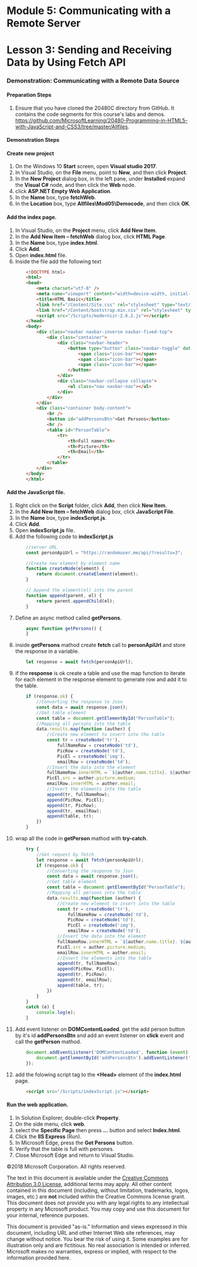 # Module 5: Communicating with a Remote Server

# Lesson 3: Sending and Receiving Data by Using Fetch API

### Demonstration: Communicating with a Remote Data Source

#### Preparation Steps 

1. Ensure that you have cloned the 20480C directory from GitHub. It contains the code segments for this course's labs and demos. https://github.com/MicrosoftLearning/20480-Programming-in-HTML5-with-JavaScript-and-CSS3/tree/master/Allfiles.

#### Demonstration Steps

#### Create new project

1. On the Windows 10 **Start** screen, open **Visual studio 2017**.
2. In Visual Studio, on the **File** menu, point to **New**, and then click **Project**.
3. In the **New Project** dialog box, in the left pane, under **Installed** expand the **Visual C#** node, and then click the **Web** node.
4. click **ASP.NET Empty Web Application**.
5. In the **Name** box, type **fetchWeb**.
6.	In the **Location** box, type **Allfiles\Mod05\Democode**, and then click **OK**.

#### Add the index page.

1.	In Visual Studio, on the **Project** menu, click **Add New Item**.
2.	In the **Add New Item – fetchWeb** dialog box, click **HTML Page**.
3.	In the **Name** box, type **index.html**.
4.	Click **Add**.
5.  Open **index.html** file.
6.  Inside the file add the following text
    ```html
        <!DOCTYPE html>
        <html>
        <head>
            <meta charset="utf-8" />
            <meta name="viewport" content="width=device-width, initial-scale=1.0">
            <title>HTML Basic</title>
            <link href="/Content/Site.css" rel="stylesheet" type="text/css" />
            <link href="/Content/bootstrap.min.css" rel="stylesheet" type="text/css" />
            <script src="/Scripts/modernizr-2.6.2.js"></script>
        </head>
        <body>
            <div class="navbar navbar-inverse navbar-fixed-top">
                <div class="container">
                    <div class="navbar-header">
                        <button type="button" class="navbar-toggle" data-toggle="collapse" data-target=".navbar-collapse">
                            <span class="icon-bar"></span>
                            <span class="icon-bar"></span>
                            <span class="icon-bar"></span>
                        </button>
                    </div>
                    <div class="navbar-collapse collapse">
                        <ul class="nav navbar-nav"></ul>
                    </div>
                </div>
            </div>
            <div class="container body-content">
                <br />
                <button id="addPersonsBtn">Get Persons</button>
                <hr />
                <table id="PersonTable">
                    <tr>
                        <th>Full name</th>
                        <th>Picture</th>
                        <th>Email</th>
                    </tr>
                </table>
            </div>
        </body>
        </html>
    ```

#### Add the JavaScript file.

1.  Right click on the **Script** folder, click **Add**, then click **New Item**.
2.  In the **Add New Item – fetchWeb** dialog box, click **JavaScript File**.
3.  In the **Name** box, type **indexScript.js**.
4.	Click **Add**.
5.  Open **indexScript.js** file.
6.  Add the following code to **indexScript.js**
    ```javascript
        //server URL
        const personApiUrl = "https://randomuser.me/api/?results=3";

        //Create new element by element name
        function createNode(element) {
            return document.createElement(element); 
        }

        // Append the element(el) into the parent
        function append(parent, el) {
            return parent.appendChild(el); 
        }
    ```
7. Define an async method called **getPersons**.
    ```javascript
        async function getPersons() {
        }
    ```
8. inside **getPersons** mathod create **fetch** call to **personApiUrl** and store the response in a variable.
    ```javascript
        let response = await fetch(personApiUrl);
    ```
9. if the **response** is ok create a table and use the map function to iterate for each element in the response element to generate row and add it to the table.
    ```javascript
        if (response.ok) {
            //Converting the response to Json
            const data = await response.json();
            //Get table element
            const table = document.getElementById("PersonTable");
            //Mapping all persons into the table
            data.results.map(function (auther) {
                //Create new element to insert into the table
                const tr = createNode('tr'),
                    fullNameRow = createNode('td'),
                    PicRow = createNode('td'),
                    PicEl = createNode('img'),
                    emailRow = createNode('td');
                //Insert the data into the element
                fullNameRow.innerHTML = `${auther.name.title}. ${auther.name.last} ${auther.name.first}`;
                PicEl.src = auther.picture.medium;
                emailRow.innerHTML = auther.email;
                //Insert the elements into the table
                append(tr, fullNameRow);
                append(PicRow, PicEl);
                append(tr, PicRow);
                append(tr, emailRow);
                append(table, tr);
            })
        }
    ```
10. wrap all the code in **getPerson** mathod with **try-catch**.
    ```javascript
        try {
            //Get request by fetch
            let response = await fetch(personApiUrl);
            if (response.ok) {
                //Converting the response to Json
                const data = await response.json();
                //Get table element
                const table = document.getElementById("PersonTable");
                //Mapping all persons into the table
                data.results.map(function (auther) {
                    //Create new element to insert into the table
                    const tr = createNode('tr'),
                        fullNameRow = createNode('td'),
                        PicRow = createNode('td'),
                        PicEl = createNode('img'),
                        emailRow = createNode('td');
                    //Insert the data into the element
                    fullNameRow.innerHTML = `${auther.name.title}. ${auther.name.last} ${auther.name.first}`;
                    PicEl.src = auther.picture.medium;
                    emailRow.innerHTML = auther.email;
                    //Insert the elements into the table
                    append(tr, fullNameRow);
                    append(PicRow, PicEl);
                    append(tr, PicRow);
                    append(tr, emailRow);
                    append(table, tr);
                })
            }
        }
        catch (e) {
            console.log(e);
        }
    ```
11. Add event listener on **DOMContentLoaded**. get the add person button by it's id **addPersonsBtn** and add an event listener on **click** event and call the **getPerson** mathod.
    ```javascript
        document.addEventListener('DOMContentLoaded', function (event) {
            document.getElementById('addPersonsBtn').addEventListener('click', getPersons);
        });
    ```
12. add the folowing script tag to the **&lt;Head&gt;** element of the **index.html** page.
    ```html
        <script src="/Scripts/indexScript.js"></script>
    ```

#### Run the web application.

1.	In Solution Explorer, double-click **Property**.
2.	On the side menu, click **web**.
3.	select the **Specific Page** then press **...** button and select **Index.html**. 
4.	Click the **IIS Express** (Run).
5.	In Microsoft Edge, press the **Get Persons** button.
6.	Verify that the table is full with persones.
7.	Close Microsoft Edge and return to Visual Studio.

©2018 Microsoft Corporation. All rights reserved.

The text in this document is available under the  [Creative Commons Attribution 3.0 License](https://creativecommons.org/licenses/by/3.0/legalcode), additional terms may apply. All other content contained in this document (including, without limitation, trademarks, logos, images, etc.) are  **not**  included within the Creative Commons license grant. This document does not provide you with any legal rights to any intellectual property in any Microsoft product. You may copy and use this document for your internal, reference purposes.

This document is provided &quot;as-is.&quot; Information and views expressed in this document, including URL and other Internet Web site references, may change without notice. You bear the risk of using it. Some examples are for illustration only and are fictitious. No real association is intended or inferred. Microsoft makes no warranties, express or implied, with respect to the information provided here.
